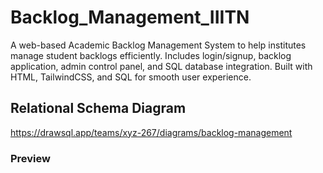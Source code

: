 # Backlog_Management_IIITN
A web-based Academic Backlog Management System to help institutes manage student backlogs efficiently. Includes login/signup, backlog application, admin control panel, and SQL database integration. Built with HTML, TailwindCSS, and SQL for smooth user experience.

## Relational Schema Diagram
https://drawsql.app/teams/xyz-267/diagrams/backlog-management

### Preview 

